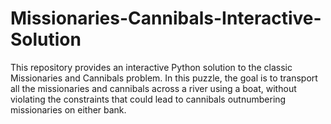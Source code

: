 # Missionaries-Cannibals-Interactive-Solution
This repository provides an interactive Python solution to the classic Missionaries and Cannibals problem. In this puzzle, the goal is to transport all the missionaries and cannibals across a river using a boat, without violating the constraints that could lead to cannibals outnumbering missionaries on either bank.
